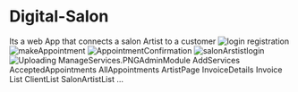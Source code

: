# Digital-Salon
Its a web App that connects a salon Artist to a customer
![login registration](https://user-images.githubusercontent.com/54258359/159257400-ef18648e-de9b-46a1-9b70-3e2979dd1723.PNG)
![makeAppointment](https://user-images.githubusercontent.com/54258359/159257539-2dd1b18b-ffe4-42f8-ab60-251ba45c4832.PNG)
![AppointmentConfirmation](https://user-images.githubusercontent.com/54258359/159257577-acfa3cd1-1a43-4fb5-984e-387c1084ff51.PNG)
![salonArstistlogin](https://user-images.githubusercontent.com/54258359/159257628-fc4abae0-e5e0-492b-a150-a034e1c92117.PNG)
![Uploading ManageServices.PNG![AdminModule](https://user-images.githubusercontent.com/54258359/159257696-9029886a-dc95-4612-85f8-ded50da496c8.PNG)
![AddServices](https://user-images.githubusercontent.com/54258359/159257710-cbcfe301-bdb9-436f-b977-88f3cef3867d.PNG)
![AcceptedAppointments](https://user-images.githubusercontent.com/54258359/159257718-343d1682-3009-40b3-b8d3-6335bce2b0f1.PNG)
![AllAppointments](https://user-images.githubusercontent.com/54258359/159257733-70849503-b135-4f08-98b4-d96ba37533ba.PNG)
![ArtistPage](https://user-images.githubusercontent.com/54258359/159257748-99ab250e-8c51-4a2d-a973-95aa4ba7f5ae.PNG)
![InvoiceDetails](https://user-images.githubusercontent.com/54258359/159257830-78350339-78e5-4cce-b618-c42f5272255e.PNG)
![Invoice List](https://user-images.githubusercontent.com/54258359/159257835-871a7412-200b-44c8-bac3-9e0dc4c69d81.PNG)
![ClientList](https://user-images.githubusercontent.com/54258359/159257846-f59d66ae-bee4-4a78-a1f7-85dd13fe0a26.PNG)
![SalonArtistList](https://user-images.githubusercontent.com/54258359/159257869-84c3c1cc-03fe-419b-ad2e-7a06f171783d.PNG)
…]()
